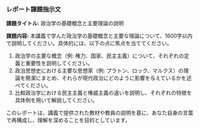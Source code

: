 ### レポート課題指示文

**課題タイトル:** 政治学の基礎概念と主要理論の説明

**課題内容:** 本講義で学んだ政治学の基礎概念と主要な理論について、1600字以内で説明してください。具体的には、以下の点に焦点を当ててください。

1. 政治学の主要な概念（例: 権力、国家、民主主義）について、それぞれの定義と重要性を説明してください。
2. 政治思想史における主要な思想家（例: プラトン、ロック、マルクス）の理論を簡潔にまとめ、それらが現代政治にどのように影響を与えているかを述べてください。
3. 比較政治学における民主主義と権威主義の違いを説明し、それぞれの特徴を具体例を用いて解説してください。

このレポートは、講義で提供された教材や教員の説明を基に、あなた自身の言葉で再構成し、理解を深めることを目的としています。